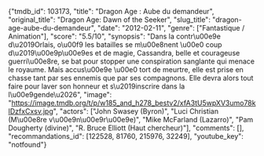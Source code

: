 {"tmdb_id": 103173, "title": "Dragon Age : Aube du demandeur", "original_title": "Dragon Age: Dawn of the Seeker", "slug_title": "dragon-age-aube-du-demandeur", "date": "2012-02-11", "genre": ["Fantastique / Animation"], "score": "5.5/10", "synopsis": "Dans la contr\u00e9e d\u2019Orlais, o\u00f9 les batailles se m\u00e8nent \u00e0 coup d\u2019\u00e9p\u00e9es et de magie, Cassandra, belle et courageuse guerri\u00e8re, se bat pour stopper une conspiration sanglante qui menace le royaume. Mais accus\u00e9e \u00e0 tort de meurtre, elle est prise en chasse tant par ses ennemis que par ses compagnons. Elle devra alors tout faire pour laver son honneur et s\u2019inscrire dans la l\u00e9gende\u2026", "image": "https://image.tmdb.org/t/p/w185_and_h278_bestv2/xfA3tU5wpXV3umo78kIDzfxCxsv.jpg", "actors": ["John Swasey (Byron)", "Luci Christian (M\u00e8re v\u00e9n\u00e9r\u00e9e)", "Mike McFarland (Lazarro)", "Pam Dougherty (divine)", "R. Bruce Elliott (Haut chercheur)"], "comments": [], "recommandations_id": [122528, 81760, 215976, 32249], "youtube_key": "notfound"}
